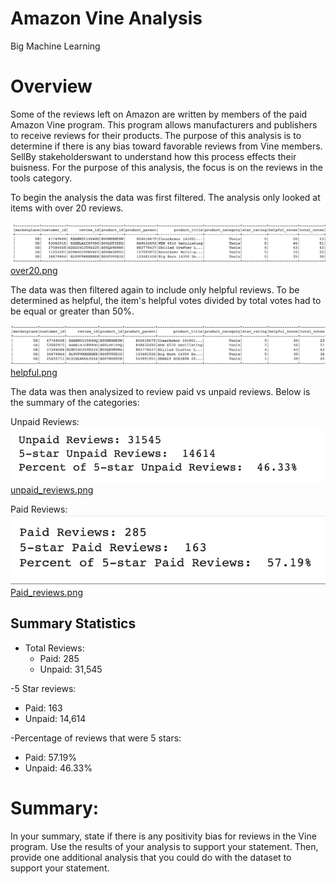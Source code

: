 # Amazon Vine Analysis
Big Machine Learning

# Overview
Some of the reviews left on Amazon are written by members of the paid Amazon Vine program.   This program allows manufacturers and publishers to receive reviews for their products.    The purpose of this analysis is to determine if there is any bias toward favorable reviews from Vine members.   SellBy stakeholderswant to understand how this process effects their buisness.   For the purpose of this analysis, the focus is on the reviews in the tools category.

To begin the analysis the data was first filtered.    The analysis only looked at items with over 20 reviews. 

<img src="/images/over20.png" width="600"> [over20.png](/images/over20.png)

The data was then filtered again to include only helpful reviews.    To be determined as helpful, the item's helpful votes divided by total votes had to be equal or greater than 50%.

<img src="/images/helpful.png" width="600"> [helpful.png](/images/helpful.png)

The data was then analysized to review paid vs unpaid reviews.  Below is the summary of the categories:

Unpaid Reviews:
<img src="/images/unpaid_reviews.png" width="600"> [unpaid_reviews.png](/images/unpaid_reviews.png)

Paid Reviews:
<img src="/images/Paid_reviews.png" width="600"> [Paid_reviews.png](/images/Paid_reviews.png)

## Summary Statistics
- Total Reviews:
  - Paid: 285
  - Unpaid: 31,545

-5 Star reviews:
  - Paid: 163
  - Unpaid: 14,614
  
-Percentage of reviews that were 5 stars:
  - Paid: 57.19%
  - Unpaid: 46.33%


# Summary: 
In your summary, state if there is any positivity bias for reviews in the Vine program. Use the results of your analysis to support your statement. Then, provide one additional analysis that you could do with the dataset to support your statement.


